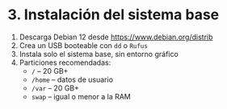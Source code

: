 # 3. Instalación del sistema base

1. Descarga Debian 12 desde https://www.debian.org/distrib
2. Crea un USB booteable con `dd` o `Rufus`
3. Instala solo el sistema base, sin entorno gráfico
4. Particiones recomendadas:
   - `/` – 20 GB+
   - `/home` – datos de usuario
   - `/var` – 20 GB+
   - `swap` – igual o menor a la RAM

